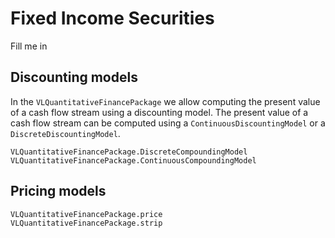 # Fixed Income Securities
Fill me in

## Discounting models
In the `VLQuantitativeFinancePackage` we allow computing the present value of a cash flow stream using a discounting model. 
The present value of a cash flow stream can be computed using a `ContinuousDiscountingModel` or a `DiscreteDiscountingModel`.

```@docs
VLQuantitativeFinancePackage.DiscreteCompoundingModel
VLQuantitativeFinancePackage.ContinuousCompoundingModel
```

## Pricing models
```@docs
VLQuantitativeFinancePackage.price
VLQuantitativeFinancePackage.strip
```
